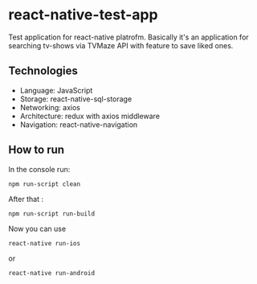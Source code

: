 # react-native-test-app

Test application for react-native platrofm. Basically it's an application for searching tv-shows via TVMaze API with feature to save liked ones.

## Technologies

- Language: JavaScript
- Storage: react-native-sql-storage
- Networking: axios
- Architecture: redux with axios middleware
- Navigation: react-native-navigation

## How to run

In the console run: 
```
npm run-script clean
```
After that :
```
npm run-script run-build
```

Now you can use 
```
react-native run-ios
```
or 
```
react-native run-android
```


